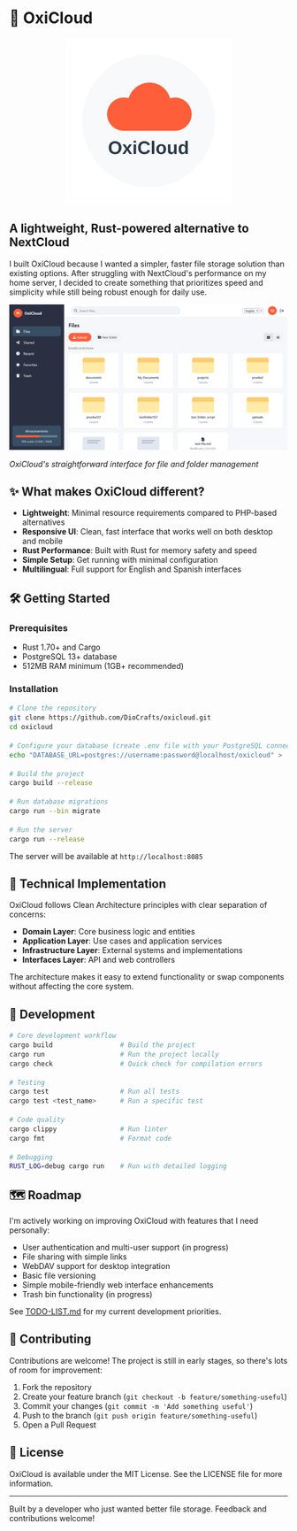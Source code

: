 # 🚀 OxiCloud

<p align="center">
  <img src="static/oxicloud-logo.svg" alt="OxiCloud" width="300" />
</p>

## A lightweight, Rust-powered alternative to NextCloud

I built OxiCloud because I wanted a simpler, faster file storage solution than existing options. After struggling with NextCloud's performance on my home server, I decided to create something that prioritizes speed and simplicity while still being robust enough for daily use.

![OxiCloud Dashboard](doc/images/Captura%20de%20pantalla%202025-03-23%20230739.png)

*OxiCloud's straightforward interface for file and folder management*

## ✨ What makes OxiCloud different?

- **Lightweight**: Minimal resource requirements compared to PHP-based alternatives
- **Responsive UI**: Clean, fast interface that works well on both desktop and mobile
- **Rust Performance**: Built with Rust for memory safety and speed
- **Simple Setup**: Get running with minimal configuration
- **Multilingual**: Full support for English and Spanish interfaces

## 🛠️ Getting Started

### Prerequisites
- Rust 1.70+ and Cargo
- PostgreSQL 13+ database
- 512MB RAM minimum (1GB+ recommended)

### Installation

```bash
# Clone the repository
git clone https://github.com/DioCrafts/oxicloud.git
cd oxicloud

# Configure your database (create .env file with your PostgreSQL connection)
echo "DATABASE_URL=postgres://username:password@localhost/oxicloud" > .env

# Build the project
cargo build --release

# Run database migrations
cargo run --bin migrate

# Run the server
cargo run --release
```

The server will be available at `http://localhost:8085`

## 🧩 Technical Implementation

OxiCloud follows Clean Architecture principles with clear separation of concerns:

- **Domain Layer**: Core business logic and entities
- **Application Layer**: Use cases and application services
- **Infrastructure Layer**: External systems and implementations
- **Interfaces Layer**: API and web controllers

The architecture makes it easy to extend functionality or swap components without affecting the core system.

## 🚧 Development

```bash
# Core development workflow
cargo build                 # Build the project
cargo run                   # Run the project locally
cargo check                 # Quick check for compilation errors

# Testing
cargo test                  # Run all tests
cargo test <test_name>      # Run a specific test

# Code quality
cargo clippy                # Run linter
cargo fmt                   # Format code

# Debugging
RUST_LOG=debug cargo run    # Run with detailed logging
```

## 🗺️ Roadmap

I'm actively working on improving OxiCloud with features that I need personally:

- User authentication and multi-user support (in progress)
- File sharing with simple links
- WebDAV support for desktop integration
- Basic file versioning
- Simple mobile-friendly web interface enhancements
- Trash bin functionality (in progress)

See [TODO-LIST.md](TODO-LIST.md) for my current development priorities.

## 🤝 Contributing

Contributions are welcome! The project is still in early stages, so there's lots of room for improvement:

1. Fork the repository
2. Create your feature branch (`git checkout -b feature/something-useful`)
3. Commit your changes (`git commit -m 'Add something useful'`)
4. Push to the branch (`git push origin feature/something-useful`)
5. Open a Pull Request

## 📜 License

OxiCloud is available under the MIT License. See the LICENSE file for more information.

---

Built by a developer who just wanted better file storage. Feedback and contributions welcome!
